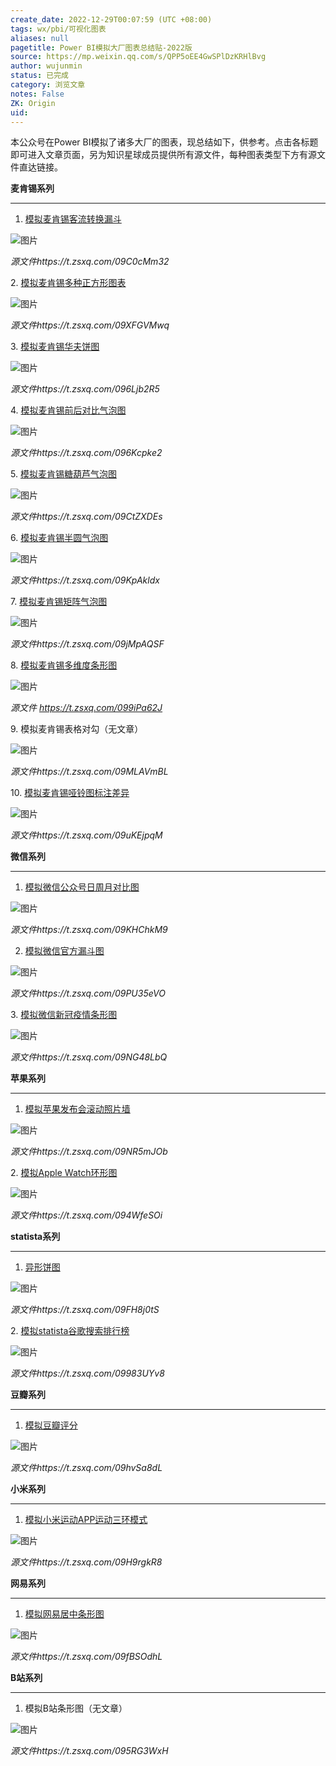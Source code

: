 ```yaml
---
create_date: 2022-12-29T00:07:59 (UTC +08:00)
tags: wx/pbi/可视化图表 
aliases: null
pagetitle: Power BI模拟大厂图表总结贴-2022版
source: https://mp.weixin.qq.com/s/QPP5oEE4GwSPlDzKRHlBvg
author: wujunmin
status: 已完成 
category: 浏览文章 
notes: False
ZK: Origin
uid: 
---
```


本公众号在Power BI模拟了诸多大厂的图表，现总结如下，供参考。点击各标题即可进入文章页面，另为知识星球成员提供所有源文件，每种图表类型下方有源文件直达链接。  

**麦肯锡系列**

___

1.  [模拟麦肯锡客流转换漏斗](http://mp.weixin.qq.com/s?__biz=MzIxOTQ5MjQxNQ==&mid=2247489983&idx=1&sn=508833498ce3d2368e1beb2643ae4f52&chksm=97db20efa0aca9f9284f4810b7b22dff50c6a7880fc5bb6b426b924c6f45775bc70b18173607&scene=21#wechat_redirect)
    

![图片](https://mmbiz.qpic.cn/mmbiz_png/JHQQIBqYy6TyHUerXUUAGvINiawG9xffh7YlMMibBKw2yXIWia2XkTB1xODWcUgia61tiayzOsUegGU7Un9cgHXfqxA/640?wx_fmt=png&wxfrom=5&wx_lazy=1&wx_co=1)

_源文件https://t.zsxq.com/09C0cMm32_

2\. [模拟麦肯锡多种正方形图表](http://mp.weixin.qq.com/s?__biz=MzIxOTQ5MjQxNQ==&mid=2247490011&idx=1&sn=799e0b3589b0c8c185aad500781c1899&chksm=97db208ba0aca99df5a7e2f840bfe711e12e796631ee5817395140c754041d03905e4d684ae1&scene=21#wechat_redirect)

![图片](https://mmbiz.qpic.cn/mmbiz_png/JHQQIBqYy6SBquDG9xgDNAybuzuI5iaNOQM0WgSMj7iaBF17DXcicfOcJFWzpmZyHDqOhbmDnezdUGcbaAdF8eg1Q/640?wx_fmt=png&wxfrom=5&wx_lazy=1&wx_co=1)

_源文件https://t.zsxq.com/09XFGVMwq_

3\. [模拟麦肯锡华夫饼图](http://mp.weixin.qq.com/s?__biz=MzIxOTQ5MjQxNQ==&mid=2247490050&idx=1&sn=7c399f474d9a125d8fd6bb5007f4bf52&chksm=97db2352a0acaa4454c6a0dd1a5a4791aa01fbc4ed58b5852290587f9e01690230270e21095f&scene=21#wechat_redirect)

![图片](https://mmbiz.qpic.cn/mmbiz_png/JHQQIBqYy6TUibZ66MM9Gtck9cfl9HnibFicLyicn2T9nalesXJNEM63Uc3Qic5FsSP5PNwXnZZB9XfpIRgm6ekYjEQ/640?wx_fmt=png&wxfrom=5&wx_lazy=1&wx_co=1)

_源文件https://t.zsxq.com/096Ljb2R5_

4\. [模拟麦肯锡前后对比气泡图](http://mp.weixin.qq.com/s?__biz=MzIxOTQ5MjQxNQ==&mid=2247490318&idx=1&sn=41a29f495ca0f50ee68692145e87f090&chksm=97db225ea0acab480f855464658b398693e1608b6c7c89bbf8fe2003d088802a42c1d5fa2a8d&scene=21#wechat_redirect)

![图片](https://mmbiz.qpic.cn/mmbiz_png/JHQQIBqYy6TWSdwdAdn50sY1KjvvZ1oL5icHFcuAVx1jn44icqlNIGB1VO3QIvKd5Hw2wmkcUSiaxpDefKPJrAxeA/640?wx_fmt=png&wxfrom=5&wx_lazy=1&wx_co=1)

_源文件https://t.zsxq.com/096Kcpke2_

5\. [模拟麦肯锡糖葫芦气泡图](http://mp.weixin.qq.com/s?__biz=MzIxOTQ5MjQxNQ==&mid=2247490653&idx=1&sn=6b601462fa1e0e77668d321295e0d2d1&chksm=97db250da0acac1b5e3f8213a624f1fb005c7e98ef8b0d75620685d4d35f2963fc3d06a97c4b&scene=21#wechat_redirect)

![图片](https://mmbiz.qpic.cn/mmbiz_png/JHQQIBqYy6RXfjBuIiaRm8roPNrpeN4F0J7Iib8SJia0XicwYe5joE16SbVnWkcuWaVTNpkOydqX8skibBaEdKtNFxA/640?wx_fmt=png&wxfrom=5&wx_lazy=1&wx_co=1)

_源文件https://t.zsxq.com/09CtZXDEs_

6\. [模拟麦肯锡半圆气泡图](http://mp.weixin.qq.com/s?__biz=MzIxOTQ5MjQxNQ==&mid=2247490763&idx=1&sn=9414b2c58d455b586cd3b3bac5b736b1&chksm=97db259ba0acac8d60cae4eb1488ae0e3e78003b4f7390df56ac05ab50f2296779003f06c1bb&scene=21#wechat_redirect)

![图片](https://mmbiz.qpic.cn/mmbiz_png/JHQQIBqYy6QSkticsl3ztKLafUQSCkWmkpAfYDDNr8m9aemJ8lfzMpfzf0k5ZuEuBCIYynAiaIf0EbIdMbuV3UIg/640?wx_fmt=png&wxfrom=5&wx_lazy=1&wx_co=1)

_源文件https://t.zsxq.com/09KpAkldx_

7\. [模拟麦肯锡矩阵气泡图](http://mp.weixin.qq.com/s?__biz=MzIxOTQ5MjQxNQ==&mid=2247488489&idx=1&sn=234c789eee4d422954fa98548b03373f&chksm=97db2ab9a0aca3afce9427cdbb34a7e14133432239e2ee3ba9de80a7d01d4c9d680fbe083b28&scene=21#wechat_redirect)

![图片](https://mmbiz.qpic.cn/mmbiz_png/JHQQIBqYy6QOlcpSLcv2VctX9hjTUVpcLAfiaNibhmQSuiaHFolUUyJOODX8zA2WnSv665iaW1vDsf1gba3nlLF0jw/640?wx_fmt=png&wxfrom=5&wx_lazy=1&wx_co=1)

_源文件https://t.zsxq.com/09jMpAQSF_

8\. [模拟麦肯锡多维度条形图](http://mp.weixin.qq.com/s?__biz=MzIxOTQ5MjQxNQ==&mid=2247487502&idx=1&sn=0fb431a52994336d69cc1cdca2204b93&chksm=97db295ea0aca0488dfcd925df78e8ddcb8b7ae9f83a9a576b2b92333f9e1ba8498d8204aa8b&scene=21#wechat_redirect)

![图片](https://mmbiz.qpic.cn/mmbiz_png/JHQQIBqYy6Qib7v4VCYz0o3iaJdVibNjnSGvc8WMzJe4FEI5k0PyyAY7YbILmvEKqyelyoMyCf9TBHeldD6lrmDnA/640?wx_fmt=png&wxfrom=5&wx_lazy=1&wx_co=1)

_源文件 https://t.zsxq.com/099iPa62J_

9\. 模拟麦肯锡表格对勾（无文章）

![图片](https://mmbiz.qpic.cn/mmbiz_png/JHQQIBqYy6R2qHRRkS7iaEOFbkicreBHoOT957hSYdY3p4oZdx83BEFNiazxwKEjibunzCx2nwQuVzQfI2vkouBVYw/640?wx_fmt=png&wxfrom=5&wx_lazy=1&wx_co=1)

_源文件https://t.zsxq.com/09MLAVmBL_

10\. [模拟麦肯锡哑铃图标注差异](http://mp.weixin.qq.com/s?__biz=MzIxOTQ5MjQxNQ==&mid=2247490379&idx=1&sn=91827a8f519f1df319902a1e94bfa2c9&chksm=97db221ba0acab0dc012acbc38f4dc2eda05c5090f0cc24cd1ae25699b6d9bfd9a12581c3186&scene=21#wechat_redirect)

![图片](https://mmbiz.qpic.cn/mmbiz_png/JHQQIBqYy6TZJ4YaEscHBI5UkAWpXuT0bPMfSWm5boe1VhkmrviaXIbicicU6cM2U6SjUnlGibhM0pMxbbF6FFPVIw/640?wx_fmt=png&wxfrom=5&wx_lazy=1&wx_co=1)

_源文件https://t.zsxq.com/09uKEjpqM_

**微信系列**

___

1.  [模拟微信公众号日周月对比图](http://mp.weixin.qq.com/s?__biz=MzIxOTQ5MjQxNQ==&mid=2247489324&idx=1&sn=d77dc79562bf326eb842d094525a516d&chksm=97db2e7ca0aca76a2a11bb7e952cfdf24bf034daba5945b428ec013cc63f3a3abf9b2b5ff8be&scene=21#wechat_redirect)
    

![图片](https://mmbiz.qpic.cn/mmbiz_png/JHQQIBqYy6RziaIqbdA9sV5NFEaJIsBUWLGWuGkTsruz9JCfzR5FckvdAXTPiaH1jIrow5e49PWWpke16eT6jSlQ/640?wx_fmt=png&wxfrom=5&wx_lazy=1&wx_co=1)

_源文件https://t.zsxq.com/09KHChkM9_

2. [模拟微信官方漏斗图](http://mp.weixin.qq.com/s?__biz=MzIxOTQ5MjQxNQ==&mid=2247488033&idx=1&sn=01c8ac7db1ffc8d3b70dd4093135649c&chksm=97db2b71a0aca267b13dc964931a33976b39112b3426211efb8fe55029ebfea2740b956c8818&scene=21#wechat_redirect)

![图片](https://mmbiz.qpic.cn/mmbiz_png/JHQQIBqYy6QIddvA0tZias7OqEP2HJ9hM6yxRkogXdmMUCJ8zMQ8UjvFjic8uIzvy2m4EPKQRI0DrKQuBx5ia1FKA/640?wx_fmt=png&wxfrom=5&wx_lazy=1&wx_co=1)

_源文件https://t.zsxq.com/09PU35eVO_

3\. [模拟微信新冠疫情条形图](http://mp.weixin.qq.com/s?__biz=MzIxOTQ5MjQxNQ==&mid=2247491362&idx=1&sn=211cb64180bf2b7f0e128335d0f2f0b5&chksm=97db2672a0acaf6420f6916da63fc5290b4491e43636b7bed57ed1ff107b3ebb4cd512a3b52a&scene=21#wechat_redirect)

![图片](https://mmbiz.qpic.cn/mmbiz_png/JHQQIBqYy6TcNWyxxEWcENibcZ7XTSLrxezGmAahR6fo6Vbo0ulgB0AVHqZH6b5xw0Hz5BSHtmxCcz7Q8u0YDsQ/640?wx_fmt=png&wxfrom=5&wx_lazy=1&wx_co=1)

_源文件https://t.zsxq.com/09NG48LbQ_

**苹果系列**

___

1.  [模拟苹果发布会滚动照片墙](http://mp.weixin.qq.com/s?__biz=MzIxOTQ5MjQxNQ==&mid=2247487838&idx=1&sn=2938aaee781cbf71d3da98a13013503b&chksm=97db280ea0aca118ee4f2db69b913ee2aef98cf92ac4a1a164834ababff9eb56e9b0df06079a&scene=21#wechat_redirect)
    

![图片](https://mmbiz.qpic.cn/mmbiz_gif/JHQQIBqYy6TyHzibHZxcdiaC5yiaeTeRsUrgdEamke2WhcLnbvycBFfp980LKuqcLiaQefLzXVw1S3cBKqVMUkYj5A/640?wx_fmt=gif&wxfrom=5&wx_lazy=1)

_源文件https://t.zsxq.com/09NR5mJOb_

2\. [模拟Apple Watch环形图](http://mp.weixin.qq.com/s?__biz=MzIxOTQ5MjQxNQ==&mid=2247490667&idx=1&sn=17ea45cc90726b9f40d59a0960cb71cf&chksm=97db253ba0acac2df0f2f08533568d7749cfc2def801370a4bcd153b81d34ab60ed893a5d875&scene=21#wechat_redirect)

![图片](https://mmbiz.qpic.cn/mmbiz_gif/JHQQIBqYy6TicLAlqECMKMDZnCjyC7rcrucHGjibw8ODb2OahvlBJiaPqIicQcNgWjuMyiajJEmEomVhdLL6whwveZw/640?wx_fmt=gif&wxfrom=5&wx_lazy=1)

_源文件https://t.zsxq.com/094WfeSOi_

**statista系列**

___

1.  [异形饼图](http://mp.weixin.qq.com/s?__biz=MzIxOTQ5MjQxNQ==&mid=2247489117&idx=1&sn=2bbd4a5bc7d52aa00188112cff340629&chksm=97db2f0da0aca61b5523aa889f5a64f9c0e9be04be18e6bc73024081d0c7343e35a585d9e2b6&scene=21#wechat_redirect)
    

![图片](https://mmbiz.qpic.cn/mmbiz_png/JHQQIBqYy6TziaS0nNWsEGRFGFSiazPviaX9AUndO5IAWAEjia7FrETn7sRvy4b3wYGk5Z71nrb2GFXbwia61juHkJw/640?wx_fmt=png&wxfrom=5&wx_lazy=1&wx_co=1)

_源文件https://t.zsxq.com/09FH8j0tS_

2\. [模拟statista谷歌搜索排行榜](http://mp.weixin.qq.com/s?__biz=MzIxOTQ5MjQxNQ==&mid=2247491294&idx=1&sn=ac7dd5d091639e694048cfa15b27f6c2&chksm=97db278ea0acae98211dfb453272bd7dab3a87bf9a080763f80abfd50ef68adae7708d6e6e34&scene=21#wechat_redirect)

![图片](https://mmbiz.qpic.cn/mmbiz_png/JHQQIBqYy6SRPYVqGPjQ3havHppsYwpMKQrrZka958ibIka1CYhp0gZfvGxZECoI3vbWAmK4LzRicxhuuXySebtA/640?wx_fmt=png&wxfrom=5&wx_lazy=1&wx_co=1)

_源文件https://t.zsxq.com/09983UYv8_

**豆瓣系列**

___

1.  [模拟豆瓣评分](http://mp.weixin.qq.com/s?__biz=MzIxOTQ5MjQxNQ==&mid=2247489602&idx=1&sn=de9dbc4ee02528068ea40f73692541c5&chksm=97db2112a0aca80494e467c536e3c43bc2bf05a203eff636a1d65a4eb5813587512cdea35631&scene=21#wechat_redirect)
    

![图片](https://mmbiz.qpic.cn/mmbiz_png/JHQQIBqYy6SxX3uWWAPNgd0XpOGngE04Shx6TwAkunN7JCFsHDpFQicnCnTF3aib51YERqobl4gQNJ0k3bEQ511g/640?wx_fmt=png&wxfrom=5&wx_lazy=1&wx_co=1)

_源文件https://t.zsxq.com/09hvSa8dL_

**小米系列**

___

1.  [模拟小米运动APP运动三环模式](http://mp.weixin.qq.com/s?__biz=MzIxOTQ5MjQxNQ==&mid=2247490255&idx=1&sn=a0ba7bb39f572a3d535b53f163258369&chksm=97db239fa0acaa896b7944756ccfd98c8de11bc141dc654caf9d416d7cc58d8eafc8137834a3&scene=21#wechat_redirect)
    

![图片](https://mmbiz.qpic.cn/mmbiz_png/JHQQIBqYy6QpqZL92Xr0PtdibicvTSSTCNkpiabUiaRiaibfAPqkZ3HXibgO498IfCGcIMJJtXunwEQMibU0LH9k5t7ibiag/640?wx_fmt=png&wxfrom=5&wx_lazy=1&wx_co=1)

_源文件https://t.zsxq.com/09H9rgkR8_

**网易系列**

___

1.  [模拟网易居中条形图](http://mp.weixin.qq.com/s?__biz=MzIxOTQ5MjQxNQ==&mid=2247491044&idx=1&sn=934690d5bc8a5824ac06c9d0ea4da2c7&chksm=97db24b4a0acada25e9349c99267095c81ee2cc89e954d0dfc0e135c9b1d43aac2941787c140&scene=21#wechat_redirect)
    

![图片](https://mmbiz.qpic.cn/mmbiz_png/JHQQIBqYy6TVMoQs923Kz6nicq7zGsib2ib0iaTfyzUWQpYcTWFod2ILicDZRsbdwicF0icaQJz9qEcCveibPWvibonX8FQ/640?wx_fmt=png&wxfrom=5&wx_lazy=1&wx_co=1)

_源文件https://t.zsxq.com/09fBSOdhL_

**B站系列**

___

1.  模拟B站条形图（无文章）
    

![图片](https://mmbiz.qpic.cn/mmbiz_png/JHQQIBqYy6R2qHRRkS7iaEOFbkicreBHoO6gpWta7foJSxzS3wEIdpkGHOEaDPfT6Hc1Gc5603GiahJZzGhdhQ7Rg/640?wx_fmt=png&wxfrom=5&wx_lazy=1&wx_co=1)

_源文件https://t.zsxq.com/095RG3WxH_
